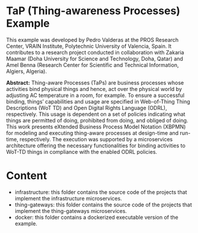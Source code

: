 # TaP (Thing-awareness Processes) Example

This example was developed by Pedro Valderas at the PROS Research Center, VRAIN Institute, Polytechnic University of Valencia, Spain. It contributes to a research project conducted in collaboration with Zakaria Maamar (Doha University for Science and Technology, Doha, Qatar) and Amel Benna (Research Center for Scientific and Technical Information, Algiers, Algeria).

**Abstract:** Thing-aware Processes (TaPs) are business processes whose activities bind physical things and hence, act over the physical world by adjusting AC temperature in a room, for example. To ensure a successful binding, things’ capabilities and usage are specified in Web-of-Thing Thing Descriptions (WoT TD) and Open Digital Rights Language (ODRL), respectively. This usage is dependent on a set of policies indicating what things are permitted of doing, prohibited from doing, and obliged of doing. This work presents eXtended Business Process Model Notation (XBPMN) for modeling and executing thing-aware processes at design-time and run-time, respectively. The execution was supported by a microservices architecture offering the necessary functionalities for binding activities to WoT-TD things in compliance with the enabled ODRL policies.

# Content

* infrastructure: this folder contains the source code of the projects that implement the infrastructure microservices.
* thing-gateways: this folder contains the source code of the projects that implement the thing-gateways microservices.
* docker: this folder contains a dockerized executable version of the example.
